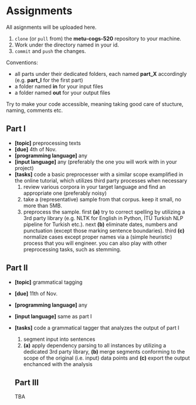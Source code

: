 # Assignments

All asignments will be uploaded here.

1. `clone` (or `pull` from) the **metu-cogs-520** repository to your machine.
2. Work under the directory named in your id.
3. `commit` and `push` the changes.

Conventions:

- all parts under their dedicated folders, each named **part_X** accordingly (e.g. **part_I** for the first part)
- a folder named **in** for your input files
- a folder named **out** for your output files

Try to make your code accessible, meaning taking good care of stucture, naming, comments etc.

## Part I

- **\[topic\]** preprocessing texts
- **\[due\]** 4th of Nov.
- **\[programming language\]** any
- **\[input language\]** any (preferably the one you will work with in your project)
- **\[tasks\]** code a basic preprocesser with a similar scope examplified in the online tutorial, which utilizes third party processes when necessary
  1. review various corpora in your target language and find an appropriate one (preferably noisy)
  2. take a (representative) sample from that corpus. keep it small, no more than 5MB.
  3. preprocess the sample. first **(a)** try to correct spelling by utilizing a 3rd party library (e.g. NLTK for English in Python, İTÜ Turkish NLP pipeline for Turkish etc.). next **(b)** eliminate dates, numbers and punctuation (except those marking sentence boundaries). third **(c)** normalize cases except proper names via a (simple heuristic) process that you will engineer. you can also play with other preprocessing tasks, such as stemming.

## Part II

- **\[topic\]** grammatical tagging
- **\[due\]** 11th of Nov.
- **\[programming language\]** any
- **\[input language\]** same as part I
- **\[tasks\]** code a grammatical tagger that analyzes the output of part I
  1. segment input into sentences
  2. **(a)** apply dependency parsing to all instances by utilizing a dedicated 3rd party library, **(b)** merge segments conforming to the scope of the original (i.e. input) data points and **(c)** export the output enchanced with the analysis

  ## Part III

  TBA
